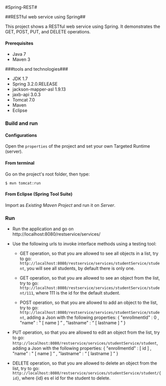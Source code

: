#Spring-REST#

##RESTful web service using Spring##

This project shows a RESTful web service using Spring. It demonstrates the GET, POST, PUT, and DELETE operations.

#### Prerequisites

- Java 7
- Maven 3

###tools and technologies###

* JDK 1.7
* Spring 3.2.0.RELEASE
* jackson-mapper-asl 1.9.13
* jaxb-api 3.0.3
* Tomcat 7.0
* Maven
* Eclipse 

### Build and run
#### Configurations

Open the `properties` of the project and set your own Targeted Runtime (server).

#### From terminal

Go on the project's root folder, then type:

    $ mvn tomcat:run

#### From Eclipse (Spring Tool Suite)

Import as *Existing Maven Project* and run it on *Server*.

### Run

- Run the application and go on http://localhost:8080/restservice/services/
- Use the following urls to invoke interface methods using a testing tool:
  
    * GET operation, so that you are allowed to see all objects in a list, try to go:                  `http://localhost:8080/restservice/services/studentService/student`, you will see all students, by default there is only one.
    
    * GET operation, so that you are allowed to see an object from the list, try to go:                  `http://localhost:8080/restservice/services/studentService/student/111`, where 111 is the id for the default student.
    
    * POST operation, so that you are allowed to add an object to the list, try to go:                  `http://localhost:8080/restservice/services/studentService/student`, adding a Json with the following properties:
{
	"enrollmentId" : 0 ,
	"name" : " [ name ] ” ,
	"lastname" : “ [ lastname ] ”
}
* PUT operation, so that you are allowed to edit an object from the list, try to go:                  `http://localhost:8080/restservice/services/studentService/student`, adding a Json with the following properties:
{
	"enrollmentId" : [ id ] ,
	"name" : " [ name ] ” ,
	"lastname" : “ [ lastname ] ”
}

 * DELETE operation, so that you are allowed to delete an object from the list, try to go:                  `http://localhost:8080/restservice/services/studentService/student/{id}`, where {id} es el id for the student to delete.
    
     
    
    
   
    
